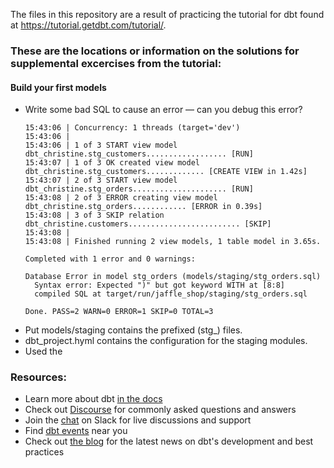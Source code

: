 The files in this repository are a result of practicing the tutorial for dbt found at https://tutorial.getdbt.com/tutorial/. 

### These are the locations or information on the solutions for supplemental excercises from the tutorial:
#### Build your first models
- Write some bad SQL to cause an error — can you debug this error?
  ```
  15:43:06 | Concurrency: 1 threads (target='dev')
  15:43:06 | 
  15:43:06 | 1 of 3 START view model dbt_christine.stg_customers.................. [RUN]
  15:43:07 | 1 of 3 OK created view model dbt_christine.stg_customers............. [CREATE VIEW in 1.42s]
  15:43:07 | 2 of 3 START view model dbt_christine.stg_orders..................... [RUN]
  15:43:08 | 2 of 3 ERROR creating view model dbt_christine.stg_orders............ [ERROR in 0.39s]
  15:43:08 | 3 of 3 SKIP relation dbt_christine.customers......................... [SKIP]
  15:43:08 | 
  15:43:08 | Finished running 2 view models, 1 table model in 3.65s.

  Completed with 1 error and 0 warnings:

  Database Error in model stg_orders (models/staging/stg_orders.sql)
    Syntax error: Expected ")" but got keyword WITH at [8:8]
    compiled SQL at target/run/jaffle_shop/staging/stg_orders.sql

  Done. PASS=2 WARN=0 ERROR=1 SKIP=0 TOTAL=3
  ```
- Put models/staging contains the prefixed (stg_) files.
- dbt_project.hyml contains the configuration for the staging modules.
- Used the 

### Resources:
- Learn more about dbt [in the docs](https://docs.getdbt.com/docs/overview)
- Check out [Discourse](https://discourse.getdbt.com/) for commonly asked questions and answers
- Join the [chat](http://slack.getdbt.com/) on Slack for live discussions and support
- Find [dbt events](https://events.getdbt.com) near you
- Check out [the blog](https://blog.getdbt.com/) for the latest news on dbt's development and best practices
